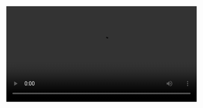 
<video width="100%" controls controlslist="nodownload nofullscreen noremoteplayback" disablePictureInPicture>
  <source src="https://api.keepwork.com/ts-storage/siteFiles/14998/raw#21神秘的虫洞（下）14336.webm" type="video/webm" />
  <source src="https://api.keepwork.com/ts-storage/siteFiles/14999/raw#21神秘的虫洞（下）14336（原版）.mp4" type="video/mp4" />
 
  你的浏览器不支持播放
</video>
<style>
video::-webkit-media-controls-fullscreen-button { display: none; } 
</style>